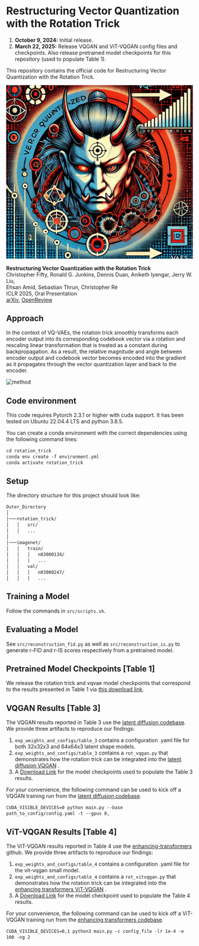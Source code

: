 # Restructuring Vector Quantization with the Rotation Trick

1. **October 9, 2024:** Initial release.
2. **March 22, 2025:** Release VQGAN and ViT-VQGAN config files and checkpoints. Also release pretrained model checkpoints for this repository (used to populate Table 1).

This repository contains the official code for Restructuring Vector Quantization with the Rotation Trick.

![logo](assets/rot_trick_logo.jpg)

**Restructuring Vector Quantization with the Rotation Trick**  
Christopher Fifty, Ronald G. Junkins, Dennis Duan, Aniketh Iyengar, Jerry W. Liu, \
Ehsan Amid, Sebastian Thrun, Christopher Ré\
ICLR 2025, Oral Presentation\
[arXiv](https://arxiv.org/abs/2410.06424), [OpenReview](https://openreview.net/forum?id=GMwRl2e9Y1)

## Approach

In the context of VQ-VAEs, the rotation trick smoothly transforms each encoder output into its corresponding codebook
vector via a rotation and rescaling linear transformation that is treated as a constant during backpropagation. As a
result, the relative magnitude and angle between encoder output and codebook vector becomes encoded into the gradient as
it propagates through the vector quantization layer and back to the encoder.

![method](assets/rot_trick.png)

## Code environment

This code requires Pytorch 2.3.1 or higher with cuda support. It has been tested on Ubuntu 22.04.4 LTS and python 3.8.5.

You can create a conda environment with the correct dependencies using the following command lines:

```
cd rotation_trick
conda env create -f environment.yml
conda activate rotation_trick
```

## Setup

The directory structure for this project should look like:

```
Outer_Directory
│
│───rotation_trick/
│   │   src/
│   │   ...
│
│───imagenet/
│   │   train/
│   │   │   n03000134/
│   │   |   ...
│   │   val/
│   │   │   n03000247/
│   │   |   ...
```

## Training a Model

Follow the commands in ```src/scripts.sh```.

## Evaluating a Model

See ```src/reconstruction_fid.py``` as well as ```src/reconstruction_is.py``` to generate r-FID and r-IS scores
respectively from a pretrained model.

## Pretrained Model Checkpoints [Table 1]

We release the rotation trick and vqvae model checkpoints that correspond to the results presented in Table 1 via [this download link](https://drive.google.com/drive/folders/1EOg0BTXSoFadG3JYom5j-Cj6n3RxnENo?usp=sharing).

## VQGAN Results [Table 3]

The VQGAN results reported in Table 3 use the [latent diffusion codebase](https://github.com/CompVis/latent-diffusion). We
provide three artifacts to reproduce our findings:

1. ```exp_weights_and_configs/table_3``` contains a configuration .yaml file for both 32x32x3 and 64x64x3 latent shape
   models.
2. ```exp_weights_and_configs/table_3``` contains a ```rot_vqgan.py``` that demonstrates how the rotation trick can be
   integrated into
   the [latent diffusion VQGAN](https://github.com/CompVis/latent-diffusion/blob/a506df5756472e2ebaf9078affdde2c4f1502cd4/ldm/models/autoencoder.py#L14)
   .
3. A [Download Link](https://drive.google.com/drive/folders/180XSS8_hHJtZGJJ3JPMaiLTiYkTv4V9x?usp=sharing) for the model checkpoints used to populate the Table 3 results.

For your convenience, the following command can be used to kick off a VQGAN training run from
the [latent diffusion codebase](https://github.com/CompVis/latent-diffusion).

```commandline
CUDA_VISIBLE_DEVICES=0 python main.py --base path_to_config/config.yaml -t --gpus 0,
```

## ViT-VQGAN Results [Table 4]
The ViT-VQGAN results reported in Table 4 use the [enhancing-transformers](https://github.com/thuanz123/enhancing-transformers) github. We
provide three artifacts to reproduce our findings:

1. ```exp_weights_and_configs/table_4``` contains a configuration .yaml file for the vit-vqgan small model.
2. ```exp_weights_and_configs/table_4``` contains a ```rot_vitvqgan.py``` that demonstrates how the rotation trick can be
   integrated into the [enhancing transformers ViT-VQGAN](https://github.com/thuanz123/enhancing-transformers/blob/1778fc497ea11ed2cef134404f99d4d6b921cda9/enhancing/modules/stage1/vitvqgan.py#L25)
   .
3. A [Download Link](https://drive.google.com/drive/folders/180XSS8_hHJtZGJJ3JPMaiLTiYkTv4V9x?usp=sharing) for the model checkpoint used to populate the Table 4 results.

For your convenience, the following command can be used to kick off a ViT-VQGAN training run from
the [enhancing transformers codebase](https://github.com/thuanz123/enhancing-transformers).

```commandline
CUDA_VISIBLE_DEVICES=0,1 python3 main.py -c config_file -lr 1e-4 -e 100 -ng 2
```